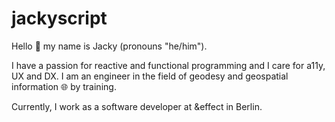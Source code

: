 # jackyscript

Hello 👋 my name is Jacky (pronouns "he/him").

I have a passion for reactive and functional programming and I care for a11y, UX and DX. I am an engineer in the field of geodesy and geospatial information 🌐 by training.

Currently, I work as a software developer at &effect in Berlin. 